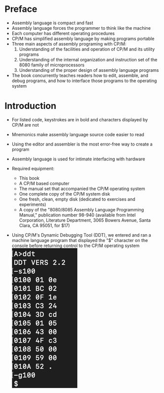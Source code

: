 # Preface
- Assembly language is compact and fast
- Assembly language forces the programmer to think like the machine
- Each computer has different operating procedures
- CP/M has simplified assembly language by making programs portable
- Three main aspects of assembly programing with CP/M:
  1. Understanding of the facilities and operation of CP/M and its utility programs
  2. Understanding of the internal organization and instruction set of the 8080 family of microprocessors
  3. Understanding of the proper design of assembly language programs
- The book concurrently teaches readers how to edit, assemble, and debug programs, and how to interface those programs to the operating system

# Introduction
- For listed code, keystrokes are in bold and characters displayed by CP/M are not
- Mnemonics make assembly language source code easier to read
- Using the editor and assembler is the most error-free way to create a program
- Assembly language is used for intimate interfacing with hardware
- Required equipment:
  - This book
  - A CP/M based computer
  - The manual set that accompanied the CP/M operating system
  - One complete copy of the CP/M system disk
  - One fresh, clean, empty disk (dedicated to exercises and experiments)
  - A copy of the "8080/8085 Assembly Language Programming Manual," publication number 98-940 (available from Intel Corporation, Literature Department, 3065 Bowers Avenue, Santa Clara, CA 95051, for $17)

- Using CP/M's Dynamic Debugging Tool (DDT), we entered and ran a machine language program that displayed the "$" character on the console before returning control to the CP/M operating system
![bit map](https://github.com/emahshie/csc215/blob/main/AA9A2C10-EB93-4012-AE55-0D51E3697E3F_4_5005_c.jpeg)
